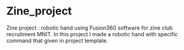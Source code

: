 # Zine_project
Zine project : robotic hand using Fusion360 software for zine club recruitment MNIT.
In this project I made a robotic hand with specific command that given in project template.


